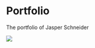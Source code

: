 # Portfolio
The portfolio of Jasper Schneider

![]([https://img.freepik.com/free-vector/business-man-working-hard-stock-financial-trade-market-diagram-vector-illustration-flat-design_1150-39773.jpg?size=626&ext=jpg](https://img.freepik.com/free-vector/active-tourist-hiking-mountain-man-wearing-backpack-enjoying-trekking-looking-snowcapped-peaks-vector-illustration-nature-wilderness-adventure-travel-concept_74855-9800.jpg?w=1380&t=st=1694004451~exp=1694005051~hmac=533872fe06949a615e5b42ea120b2234c1ad49c209dfebf6c3d3b28b63947b33)https://img.freepik.com/free-vector/active-tourist-hiking-mountain-man-wearing-backpack-enjoying-trekking-looking-snowcapped-peaks-vector-illustration-nature-wilderness-adventure-travel-concept_74855-9800.jpg?w=1380&t=st=1694004451~exp=1694005051~hmac=533872fe06949a615e5b42ea120b2234c1ad49c209dfebf6c3d3b28b63947b33)
